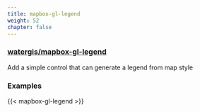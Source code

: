 ```yaml
---
title: mapbox-gl-legend
weight: 52
chapter: false
---
```


### [watergis/mapbox-gl-legend](https://github.com/watergis/mapbox-gl-legend)

Add a simple control that can generate a legend from map style

### Examples

{{< mapbox-gl-legend >}}
